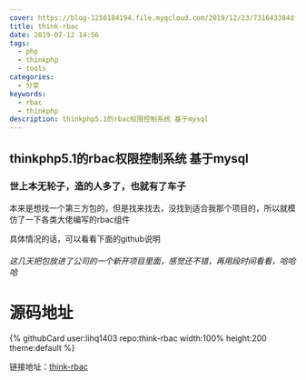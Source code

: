 ```yaml
---
cover: https://blog-1256184194.file.myqcloud.com/2019/12/23/731643384dfb6.jpg
title: think-rbac
date: 2019-07-12 14:56
tags:
  - php
  - thinkphp
  - tools
categories:
  - 分享
keywords:
  - rbac
  - thinkphp
description: thinkphp5.1的rbac权限控制系统 基于mysql
---
```


## thinkphp5.1的rbac权限控制系统 基于mysql ##

### 世上本无轮子，造的人多了，也就有了车子


本来是想找一个第三方包的，但是找来找去，没找到适合我那个项目的，所以就模仿了一下各类大佬编写的rbac组件

具体情况的话，可以看看下面的github说明

###### 这几天把包放进了公司的一个新开项目里面，感觉还不错，再用段时间看看，哈哈哈

# 源码地址
{% githubCard user:lihq1403 repo:think-rbac width:100% height:200 theme:default %}

链接地址：[think-rbac][1]


  [1]: https://github.com/lihq1403/think-rbac
  